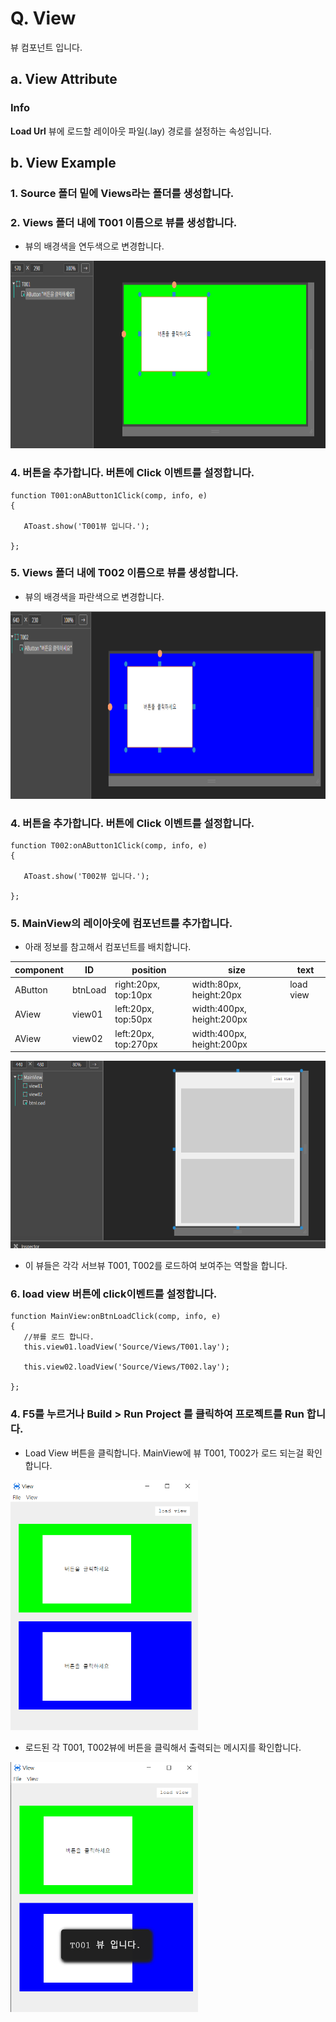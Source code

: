 
# Q. View
뷰 컴포넌트 입니다.
## a. View Attribute
### **Info**<br>

**Load Url** 뷰에 로드할 레이아웃 파일(.lay) 경로를 설정하는 속성입니다.


## b. View Example


### 1. Source 폴더 밑에 Views라는 폴더를 생성합니다.

### 2. Views 폴더 내에 T001 이름으로 뷰를 생성합니다.
* 뷰의 배경색을 연두색으로 변경합니다.

 <img src="./img/view2.png" height="300px" width="550px">

 ### 4. 버튼을 추가합니다. 버튼에 Click 이벤트를 설정합니다.
 ```
 function T001:onAButton1Click(comp, info, e) 
{ 

    AToast.show('T001뷰 입니다.'); 

};  
 ```
 ### 5. Views 폴더 내에 T002 이름으로 뷰를 생성합니다.
 * 뷰의 배경색을 파란색으로 변경합니다.

 <img src="./img/view3.png" height="300px" width="550px">

  ### 4. 버튼을 추가합니다. 버튼에 Click 이벤트를 설정합니다.
 ```
 function T002:onAButton1Click(comp, info, e) 
{ 

    AToast.show('T002뷰 입니다.'); 

};  
 ```
 ### 5. MainView의 레이아웃에 컴포넌트를 추가합니다.<br>

* 아래 정보를 참고해서 컴포넌트를 배치합니다. 

|component|ID|position|size|text
|------|---|---|---|---|
|AButton|btnLoad|right:20px, top:10px|width:80px, height:20px	|load view
|AView|view01|left:20px, top:50px|width:400px, height:200px	
|AView|view02|left:20px, top:270px|width:400px, height:200px	

 <img src="./img/view1.png" height="300px" width="550px">

 * 이 뷰들은 각각 서브뷰 T001, T002를 로드하여 보여주는 역할을 합니다.
 ### 6. load view 버튼에 click이벤트를 설정합니다.

 ```
 function MainView:onBtnLoadClick(comp, info, e) 
{ 
    //뷰를 로드 합니다. 
    this.view01.loadView('Source/Views/T001.lay'); 

    this.view02.loadView('Source/Views/T002.lay'); 

}; 
 ```

 ### 4. F5를 누르거나 Build > Run Project 를 클릭하여 프로젝트를 Run 합니다.
 * Load View 버튼을 클릭합니다. MainView에 뷰 T001, T002가 로드 되는걸 확인합니다.

 <img src="./img/view4.png" height="400px" width="300px">

  * 로드된 각 T001, T002뷰에 버튼을 클릭해서 출력되는 메시지를 확인합니다.
  
 <img src="./img/view5.png" height="400px" width="300px">